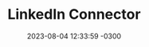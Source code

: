 ---
layout: connector
title:  "LinkedIn Connector"
date:   2023-08-04 12:33:59 -0300
categories: connectors

sections:
  overview:
    title: >-
      LinkedIn Data Connector
    description: >-
      Create in-depth user engagement report on your posts, comments,
      and company updates on your LinkedIn channels. Generate reports
      to measure LinkedIn ads performance.
    image_url: /assets/images/linkedin-overview.webp

  body:
    title: >-
      Visualize Your LinkedIn channel data with Growth Nirvana's
      LinkedIn Connector
    description: >-
      Track number of followers, follower industry, page views, leads,
      cost per lead (CPL), and much, much more.
    image_url: /assets/images/linkedin-body.webp
  steps_to_connect:
    title: Steps to connect
    steps:
      - title: "Step 1"
        description: Login to your LinkedIn account
      - title: "Step 2"
        description: Authorize the LinkedIn connection to send data to Growth Nirvana
      - title: "Step 3"
        description: Share your dashboard requirements with our data team. We will build the report for you.
    image_url: /assets/images/linkedin-steps-to-connect.webp
  faq:
    title: FAQs
    questions:
      - title: How can I connect my Linkedin data to Google Data Studio/Looker Studio?
        answer: Growth Nirvana offers a straightforward no-code interface to connect to LinkedIn data sources.
      - title: How can I generate Linkedin data reports in Google Data Studio?
        answer: >-
          With the help of Growth Nirvana, you can import live data from LinkedIn into Google Data Studio. These data can be viewed in charts, tables, and dashboards to generate branded reports that can be shared instantly.
      - title: What are the requirements for connecting Linkedin and Google Data Studio?
        answer: >-
          For connecting the two platforms, you should have: Growth Nirvana Account and LinkedIn Ads Account
---